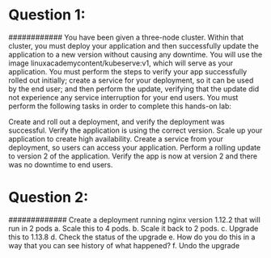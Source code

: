 # Question 1:
############
You have been given a three-node cluster. Within that cluster, you must deploy your application and then successfully update the application to a new version without causing any downtime. You will use the image linuxacademycontent/kubeserve:v1, which will serve as your application. You must perform the steps to verify your app successfully rolled out initially; create a service for your deployment, so it can be used by the end user; and then perform the update, verifying that the update did not experience any service interruption for your end users. You must perform the following tasks in order to complete this hands-on lab:

Create and roll out a deployment, and verify the deployment was successful.
Verify the application is using the correct version.
Scale up your application to create high availability.
Create a service from your deployment, so users can access your application.
Perform a rolling update to version 2 of the application.
Verify the app is now at version 2 and there was no downtime to end users.

# Question 2:
#############
Create a deployment running nginx version 1.12.2 that will run in 2 pods
	a. Scale this to 4 pods.
	b. Scale it back to 2 pods.
	c. Upgrade this to 1.13.8
	d. Check the status of the upgrade
	e. How do you do this in a way that you can see history of what happened?
	f. Undo the upgrade


